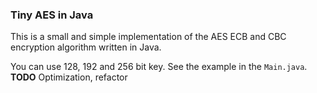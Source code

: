 ### Tiny AES in Java
This is a small and simple implementation of the AES ECB and CBC encryption algorithm written in Java.

You can use 128, 192 and 256 bit key. See the example in the `Main.java`.
**TODO**
Optimization, refactor